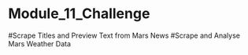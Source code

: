 # Module_11_Challenge
#Scrape Titles and Preview Text from Mars News 
#Scrape and Analyse Mars Weather Data
